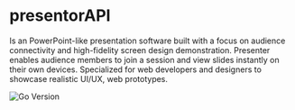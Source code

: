 # presentorAPI
Is an PowerPoint-like presentation software built with a focus on audience connectivity and high-fidelity screen design demonstration. Presenter enables audience members to join a session and view slides instantly on their own devices. Specialized for web developers and designers to showcase realistic UI/UX, web prototypes.

![Go Version](https://img.shields.io/badge/Go-1.25.2-blue?style=for-the-badge&logo=go)
